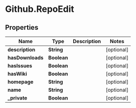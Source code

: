 # Github.RepoEdit

## Properties

Name | Type | Description | Notes
------------ | ------------- | ------------- | -------------
**description** | **String** |  | [optional] 
**hasDownloads** | **Boolean** |  | [optional] 
**hasIssues** | **Boolean** |  | [optional] 
**hasWiki** | **Boolean** |  | [optional] 
**homepage** | **String** |  | [optional] 
**name** | **String** |  | [optional] 
**_private** | **Boolean** |  | [optional] 


